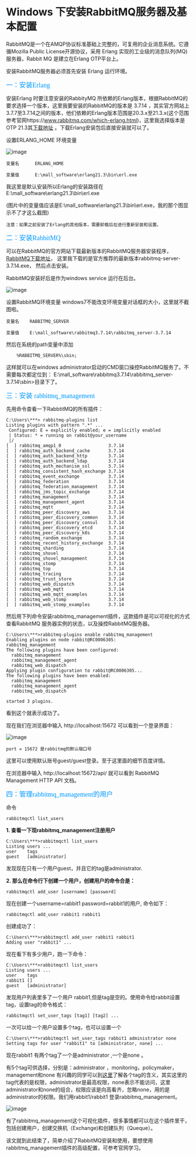# Windows 下安装RabbitMQ服务器及基本配置 #

RabbitMQ是一个在AMQP协议标准基础上完整的，可复用的企业消息系统。它遵循Mozilla Public License开源协议，采用 Erlang 实现的工业级的消息队列(MQ)服务器，Rabbit MQ 是建立在Erlang OTP平台上。

安装RabbitMQ服务器必须首先安装 Erlang 运行环境。


<font color=#0099ff size=4 face="黑体">一：安装Erlang</font>

安装Erlang 时要注意安装的RabbityMQ 所依赖的Erlang版本，根据RabbitMQ的要求选择一个版本，这里我要安装的RabbitMQ的版本是 3.7.14 ，其实官方网站上3.7.7至3.7.14之间的版本，他们依赖的Erlang版本范围是20.3.x至21.3.x(这个范围参考官网https://www.rabbitmq.com/which-erlang.html)，这里我选择版本是OTP 21.3其[下载地址](https://www.cnblogs.com/ericli-ericli/p/5902270.html) 。下载Erlang安装包后直接安装就可以了。


设置ERLANG_HOME 环境变量

![image](https://github.com/yanglin1501804006/Learning-Records/blob/master/RabbitMQ/images/erlang.png)


	变量名      ERLANG_HOME
	
	变量值      E:\mall_software\erlang21.3\bin\erl.exe

我这里是默认安装所以Erlang的安装路径在 E:\mall_software\erlang21.3\bin\erl.exe

(图片中的变量值应该是E:\mall_software\erlang21.3\bin\erl.exe，我的那个图显示不了才这么截图)

	注意：如果之前安装了Erlang的其他版本，需要卸载后在进行重新安装和设置。


<font color=#0099ff size=4 face="黑体">二：安装RabbitMQ</font>

可以在RabbitMQ的官方网站下载最新版本的RabbitMQ服务器安装程序，[RabbitMQ下载地址](http://www.rabbitmq.com/install-windows.html)， 这里我下载的是官方推荐的最新版本rabbitmq-server-3.7.14.exe， 然后点击安装。

RabbitMQ安装好后是作为windows service 运行在后台。

![image](https://github.com/yanglin1501804006/Learning-Records/blob/master/RabbitMQ/images/rabbitmq_server.png)


设置RabbitMQ环境变量
windows7不能改变环境变量对话框的大小，这里就不截图啦。

	变量名    RABBITMQ_SERVER
	
	变量值    E:\mall_software\rabbitmq3.7.14\rabbitmq_server-3.7.14

然后在系统的path变量中添加

		%RABBITMQ_SERVER%\sbin;

这样就可以在windows administrator启动的CMD窗口操控RabbitMQ服务了。不需要每次都定位到：
E:\mall_software\rabbitmq3.7.14\rabbitmq_server-3.7.14\sbin>目录下了。


<font color=#0099ff size=4 face="黑体">三：安装 rabbitmq_management</font>

先用命令查看一下RabbtitMQ的所有插件：

	C:\Users\***> rabbitmq-plugins list
	Listing plugins with pattern ".*" ...
	 Configured: E = explicitly enabled; e = implicitly enabled
	 | Status: * = running on rabbit@your_username
	 |/
	[  ] rabbitmq_amqp1_0                  3.7.14
	[  ] rabbitmq_auth_backend_cache       3.7.14
	[  ] rabbitmq_auth_backend_http        3.7.14
	[  ] rabbitmq_auth_backend_ldap        3.7.14
	[  ] rabbitmq_auth_mechanism_ssl       3.7.14
	[  ] rabbitmq_consistent_hash_exchange 3.7.14
	[  ] rabbitmq_event_exchange           3.7.14
	[  ] rabbitmq_federation               3.7.14
	[  ] rabbitmq_federation_management    3.7.14
	[  ] rabbitmq_jms_topic_exchange       3.7.14
	[  ] rabbitmq_management               3.7.14
	[  ] rabbitmq_management_agent         3.7.14
	[  ] rabbitmq_mqtt                     3.7.14
	[  ] rabbitmq_peer_discovery_aws       3.7.14
	[  ] rabbitmq_peer_discovery_common    3.7.14
	[  ] rabbitmq_peer_discovery_consul    3.7.14
	[  ] rabbitmq_peer_discovery_etcd      3.7.14
	[  ] rabbitmq_peer_discovery_k8s       3.7.14
	[  ] rabbitmq_random_exchange          3.7.14
	[  ] rabbitmq_recent_history_exchange  3.7.14
	[  ] rabbitmq_sharding                 3.7.14
	[  ] rabbitmq_shovel                   3.7.14
	[  ] rabbitmq_shovel_management        3.7.14
	[  ] rabbitmq_stomp                    3.7.14
	[  ] rabbitmq_top                      3.7.14
	[  ] rabbitmq_tracing                  3.7.14
	[  ] rabbitmq_trust_store              3.7.14
	[  ] rabbitmq_web_dispatch             3.7.14
	[  ] rabbitmq_web_mqtt                 3.7.14
	[  ] rabbitmq_web_mqtt_examples        3.7.14
	[  ] rabbitmq_web_stomp                3.7.14
	[  ] rabbitmq_web_stomp_examples       3.7.14


然后用下列命令安装rabbitmq_management插件，这款插件是可以可视化的方式查看RabbitMQ 服务器实例的状态，以及操控RabbitMQ服务器。

	C:\Users\***>rabbitmq-plugins enable rabbitmq_management
	Enabling plugins on node rabbit@RC0006305:
	rabbitmq_management
	The following plugins have been configured:
	  rabbitmq_management
	  rabbitmq_management_agent
	  rabbitmq_web_dispatch
	Applying plugin configuration to rabbit@RC0006305...
	The following plugins have been enabled:
	  rabbitmq_management
	  rabbitmq_management_agent
	  rabbitmq_web_dispatch
	
	started 3 plugins.


看到这个就表示成功了。

现在我们在浏览器中输入 http://localhost:15672 可以看到一个登录界面：

![image](https://github.com/yanglin1501804006/Learning-Records/blob/master/RabbitMQ/images/rabbitmq_login.png)


	port = 15672 是rabbitmq的默认端口号

这里可以使用默认账号guest/guest登录。至于这里面的细节百度详情。

在浏览器中输入 http://localhost:15672/api/ 就可以看到 RabbitMQ Management HTTP API 文档。


<font color=#0099ff size=4 face="黑体">四：管理rabbitmq_management的用户</font>

命令

	rabbitmqctl list_users 

**1. 查看一下现rabbitmq_management注册用户**

	C:\Users\***>rabbitmqctl list_users
	Listing users ...
	user    tags
	guest   [administrator]

发现现在只有一个用户guest，并且它的tag是administrator.

**2. 那么在命令行下创建一个用户，创建用户的命令合是：**

	rabbitmqctl add_user [username] [password]

现在创建一个username=rabbit1 password=rabbit1的用户, 命令如下：

	rabbitmqctl add_user rabbit1 rabbit1

创建成功了：

	C:\Users\***>rabbitmqctl add_user rabbit1 rabbit1
	Adding user "rabbit1" ...

现在看下有多少用户，跑一下命令：

	C:\Users\***>rabbitmqctl list_users
	Listing users ...
	user    tags
	rabbit1 []
	guest   [administrator]

发现用户列表里多了一个用户 rabbit1,但是tag是空的。使用命令给rabbit设置tag，设置tag的命令格式：

	rabbitmqctl set_user_tags [tag1] [tag2] ...

一次可以给一个用户设置多个tag，也可以设置一个

	C:\Users\***>rabbitmqctl set_user_tags rabbit1 administrator none
	Setting tags for user "rabbit1" to [administrator, none] ...

现在rabbit1 有两个tag了一个是administrator ,一个是none 。

有5个tag可供选择，分别是：administrator ，monitoring，policymaker，management和none 有兴趣的同学可以到[这里](http://www.rabbitmq.com/management.html)了解各个tag的含义，其实这里的tag代表的是权限，administrator是最高权限，none表示不能访问，这里administrator和none的组合，权限应该是向高看齐，忽略none，用的是administrator的权限。我们用rabbit1/rabbit1 登录rabbitmq_management。

![image](https://github.com/yanglin1501804006/Learning-Records/blob/master/RabbitMQ/images/rabbitmq_management.png)


有了rabbitmq_management这个可视化插件，很多事情都可以在这个插件里干，包括创建用户，创建交换机（Exchange)和创建队列（Queque）。


该文就到此结束了，简单介绍了RabbitMQ安装和使用，要想使用rabbitmq_management插件的高级配置，可参考官网学习。
		





























































